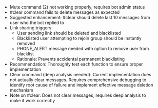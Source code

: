 - Mute command (2) not working properly, requires bot admin status
- #clear command fails to delete messages as expected
- Suggested enhancement: #clear should delete last 10 messages from user who the bot replied to
- Link sharing triggers:
  * User sending link should be deleted and blacklisted
  * Blacklisted user attempting to rejoin group should be instantly removed
  * PHONE_ALERT message needed with option to remove user from blacklist
  * Rationale: Prevents accidental permanent blacklisting
- Recommendation: Thoroughly test each function to ensure proper implementation
- Clear command (deep analysis needed): Current implementation does not actually clear messages. Requires comprehensive debugging to identify root cause of failure and implement effective message deletion mechanism
- Note on #clear: Does not clear messages, requires deep analysis to make it work correctly